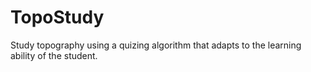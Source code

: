 # TopoStudy
Study topography using a quizing algorithm that adapts to the learning ability of the student.
